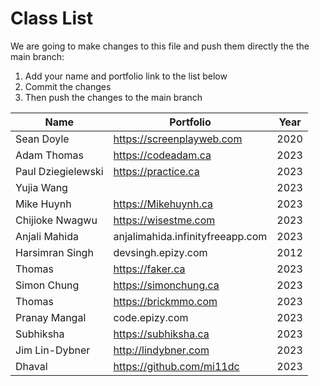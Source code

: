 # Class List

We are going to make changes to this file and push them directly the the main branch:

1. Add your name and portfolio link to the list below
2. Commit the changes
3. Then push the changes to the main branch

| Name               | Portfolio                        | Year |
| ------------------ | -------------------------------- | ---- |
| Sean Doyle         | https://screenplayweb.com        | 2020 |
| Adam Thomas        | https://codeadam.ca              | 2023 |
| Paul Dziegielewski | https://practice.ca              | 2023 |
| Yujia Wang         |                                  | 2023 |
| Mike Huynh         | https://Mikehuynh.ca             | 2023 |
| Chijioke Nwagwu    | https://wisestme.com             | 2023 |
| Anjali Mahida      | anjalimahida.infinityfreeapp.com | 2023 |
| Harsimran Singh    | devsingh.epizy.com               | 2012 |
| Thomas             | https://faker.ca                 | 2023 |
| Simon Chung        | https://simonchung.ca            | 2023 |
| Thomas             | https://brickmmo.com             | 2023 |
| Pranay Mangal      | code.epizy.com                   | 2023 |
| Subhiksha          | https://subhiksha.ca             | 2023 |
| Jim Lin-Dybner     | http://lindybner.com             | 2023 |
| Dhaval             | https://github.com/mi11dc        | 2023 |
